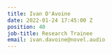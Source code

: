 ```yaml
---
title: Ivan D'Avoine
date: 2022-01-24 17:45:00 Z
position: 40
job-title: Research Trainee
email: ivan.davoine@novel.audio
---
```



